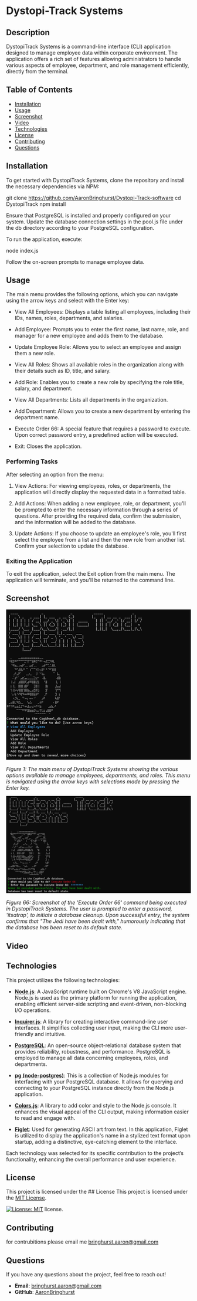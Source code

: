 # Dystopi-Track Systems

## Description
DystopiTrack Systems is a command-line interface (CLI) application designed to manage employee data within corporate environment. The application offers a rich set of features allowing administrators to handle various aspects of employee, department, and role management efficiently, directly from the terminal.

## Table of Contents
- [Installation](#installation)
- [Usage](#usage)
- [Screenshot](#screenshot)
- [Video](#video)
- [Technologies](#technologies)
- [License](#license)
- [Contributing](#contributing)
- [Questions](#questions)

## Installation
To get started with DystopiTrack Systems, clone the repository and install the necessary dependencies via NPM:

git clone https://github.com/AaronBringhurst/Dystopi-Track-software
cd DystopiTrack
npm install

Ensure that PostgreSQL is installed and properly configured on your system. Update the database connection settings in the pool.js file under the db directory according to your PostgreSQL configuration.

To run the application, execute:

node index.js

Follow the on-screen prompts to manage employee data.

## Usage
The main menu provides the following options, which you can navigate using the arrow keys and select with the Enter key:

- View All Employees: Displays a table listing all employees, including their IDs, names, roles, departments, and salaries.

- Add Employee: Prompts you to enter the first name, last name, role, and manager for a new employee and adds them to the database.

- Update Employee Role: Allows you to select an employee and assign them a new role.

- View All Roles: Shows all available roles in the organization along with their details such as ID, title, and salary.

- Add Role: Enables you to create a new role by specifying the role title, salary, and department.

- View All Departments: Lists all departments in the organization.

- Add Department: Allows you to create a new department by entering the department name.

- Execute Order 66: A special feature that requires a password to execute. Upon correct password entry, a predefined action will be executed.

- Exit: Closes the application.

### Performing Tasks ###

After selecting an option from the menu:

1. View Actions: For viewing employees, roles, or departments, the application will directly display the requested data in a formatted table.

2. Add Actions: When adding a new employee, role, or department, you'll be prompted to enter the necessary information through a series of questions. After providing the required data, confirm the submission, and the information will be added to the database.

3. Update Actions: If you choose to update an employee's role, you'll first select the employee from a list and then the new role from another list. Confirm your selection to update the database.

### Exiting the Application ###

To exit the application, select the Exit option from the main menu. The application will terminate, and you'll be returned to the command line.

## Screenshot

![Main Menu](media/photos/image.png)

*Figure 1: The main menu of DystopiTrack Systems showing the various options available to manage employees, departments, and roles. This menu is navigated using the arrow keys with selections made by pressing the Enter key.*

![Execute Order 66](media/photos/nomorejedi.png)

*Figure 66: Screenshot of the 'Execute Order 66' command being executed in DystopiTrack Systems. The user is prompted to enter a password, 'itsatrap', to initiate a database cleanup. Upon successful entry, the system confirms that "The Jedi have been dealt with," humorously indicating that the database has been reset to its default state.*


## Video

## Technologies

This project utilizes the following technologies:

- **[Node.js](https://nodejs.org/)**: A JavaScript runtime built on Chrome's V8 JavaScript engine. Node.js is used as the primary platform for running the application, enabling efficient server-side scripting and event-driven, non-blocking I/O operations.

- **[Inquirer.js](https://www.npmjs.com/package/inquirer)**: A library for creating interactive command-line user interfaces. It simplifies collecting user input, making the CLI more user-friendly and intuitive.

- **[PostgreSQL](https://www.postgresql.org/)**: An open-source object-relational database system that provides reliability, robustness, and performance. PostgreSQL is employed to manage all data concerning employees, roles, and departments.

- **[pg (node-postgres)](https://node-postgres.com/)**: This is a collection of Node.js modules for interfacing with your PostgreSQL database. It allows for querying and connecting to your PostgreSQL instance directly from the Node.js application.

- **[Colors.js](https://www.npmjs.com/package/colors)**: A library to add color and style to the Node.js console. It enhances the visual appeal of the CLI output, making information easier to read and engage with.

- **[Figlet](http://www.figlet.org/)**: Used for generating ASCII art from text. In this application, Figlet is utilized to display the application's name in a stylized text format upon startup, adding a distinctive, eye-catching element to the interface.

Each technology was selected for its specific contribution to the project’s functionality, enhancing the overall performance and user experience.

## License
This project is licensed under the ## License
This project is licensed under the [MIT License](https://opensource.org/licenses/MIT).

[![License: MIT](https://img.shields.io/badge/License-MIT-yellow.svg)](https://opensource.org/licenses/MIT) license.

## Contributing
for contrubitions please email me [bringhurst.aaron@gmail.com](mailto:bringhurst.aaron@gmail.com)


## Questions
If you have any questions about the project, feel free to reach out!

- **Email**: [bringhurst.aaron@gmail.com](mailto:bringhurst.aaron@gmail.com)
- **GitHub**: [AaronBringhurst](https://github.com/AaronBringhurst)

